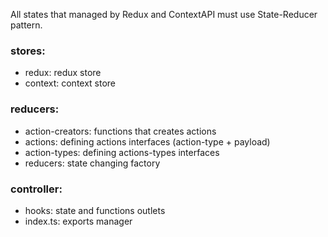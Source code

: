 All states that managed by Redux and ContextAPI must use State-Reducer pattern.

### stores: 
- redux: redux store
- context: context store 
### reducers:
- action-creators: functions that creates actions
- actions: defining actions interfaces (action-type + payload)
- action-types: defining actions-types interfaces
- reducers: state changing factory
### controller:
- hooks: state and functions outlets
- index.ts: exports manager
